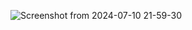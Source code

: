 ![Screenshot from 2024-07-10 21-59-30](https://github.com/zehan12/springboot-employee-mgt-system/assets/73664886/d8b1147a-03a8-4445-aedb-554ff9983f8b)

